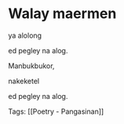 # Walay maermen

ya alolong

ed pegley na alog.

Manbukbukor,

nakeketel

ed pegley na alog.

Tags: [[Poetry - Pangasinan]]

